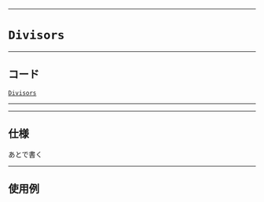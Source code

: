 _____

# `Divisors`

_____

## コード

[`Divisors`](https://github.com/titanium-22/Library_py/blob/main/Math/Divisors.py)
<!-- code=https://github.com/titanium-22/Library_py/blob/main/Math\Divisors.py -->

_____


_____

## 仕様

あとで書く

_____

## 使用例

```python
```

